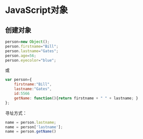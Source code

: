 # JavaScript对象

## 创建对象

```js
person=new Object();
person.firstname="Bill";
person.lastname="Gates";
person.age=56;
person.eyecolor="blue";
```

或

```js
var person={
    firstname:"Bill",
    lastname:"Gates", 
    id:5566
    getName: function(){return firstname + " " + lastname; }
};
```

寻址方式：

```js
name = person.lastname;
name = person['lastname'];
name = person.getName()
```

